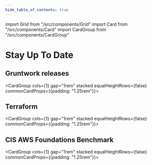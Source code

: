 ```yaml
---
hide_table_of_contents: true
---
```


import Grid from "/src/components/Grid"
import Card from "/src/components/Card"
import CardGroup from "/src/components/CardGroup"

# Stay Up To Date

<Grid cols={3} gap="4rem">

<span>

## Gruntwork releases

<CardGroup cols={1} gap="1rem" stacked equalHeightRows={false} commonCardProps={{padding: "1.25rem"}}>

<Card title="Update to 2022-11" href="/guides/stay-up-to-date/releases/2022-11" />
<Card title="Update to 2022-10" href="/guides/stay-up-to-date/releases/2022-10" />
<Card title="Update to 2022-09" href="/guides/stay-up-to-date/releases/2022-09" />
<Card title="Update to 2022-08" href="/guides/stay-up-to-date/releases/2022-08" />
<Card title="Update to 2022-07" href="/guides/stay-up-to-date/releases/2022-07" />
<Card title="Update to 2022-06" href="/guides/stay-up-to-date/releases/2022-06" />
<Card title="Update to 2022-05" href="/guides/stay-up-to-date/releases/2022-05" />
<Card title="Update to 2022-04" href="/guides/stay-up-to-date/releases/2022-04" />
<Card title="Update to 2022-03" href="/guides/stay-up-to-date/releases/2022-03" />
<Card title="Update to 2022-02" href="/guides/stay-up-to-date/releases/2022-02" />
<Card title="Update to 2022-01" href="/guides/stay-up-to-date/releases/2022-01" />
<Card title="Update to 2021-12" href="/guides/stay-up-to-date/releases/2021-12" />
<Card title="Update to 2021-11" href="/guides/stay-up-to-date/releases/2021-11" />
<Card title="Update to 2021-10" href="/guides/stay-up-to-date/releases/2021-10" />
<Card title="Update to 2021-09" href="/guides/stay-up-to-date/releases/2021-09" />
<Card title="See older releases" href="/guides/stay-up-to-date/releases" />

</CardGroup>

</span>

<span>

## Terraform

<CardGroup cols={1} gap="1rem" stacked equalHeightRows={false} commonCardProps={{padding: "1.25rem"}}>

<Card
title="Update to version 1.1"
href="/guides/stay-up-to-date/terraform/terraform-1.1"
/>
<Card
  title="Update to version 1.X"
  href="/guides/stay-up-to-date/terraform/terraform-1.x"
  />
<Card
  title="Update to Terraform 15"
  href="/guides/stay-up-to-date/terraform/terraform-15"
  />
<Card
  title="Update to Terraform 14"
  href="/guides/stay-up-to-date/terraform/terraform-14"
  />
<Card
  title="Update to Terraform 13"
  href="/guides/stay-up-to-date/terraform/terraform-13"
  />
<Card
  title="Update to Terraform 12"
  href="/guides/stay-up-to-date/terraform/terraform-12"
  />
<Card
  title="Update to Version 4 of the Terraform provider"
  href="/guides/stay-up-to-date/terraform/how-to-update-to-aws-provider-v4"
  />
<Card
  title="Update to Version 3 of the Terraform provider"
  href="/guides/stay-up-to-date/terraform/how-to-update-to-aws-provider-v3"
  />
<Card
  title="DRY your Reference Architecture"
  href="/guides/stay-up-to-date/terraform/how-to-dry-your-reference-architecture"
  />

</CardGroup>

</span>

<span>

## CIS AWS Foundations Benchmark

<CardGroup cols={1} gap="1rem" stacked equalHeightRows={false} commonCardProps={{padding: "1.25rem"}}>

<Card
  title="Update to version 1.4.0"
  href="/guides/stay-up-to-date/cis/cis-1.4.0"
  />
<Card
  title="Update to version 1.3.0"
  href="/guides/stay-up-to-date/cis/cis-1.3.0"
  />

</CardGroup>

</span>

</Grid>


<!-- ##DOCS-SOURCER-START
{
  "sourcePlugin": "releases",
  "hash": "4d610b850fafd7a51ed2aa721262f707"
}
##DOCS-SOURCER-END -->
